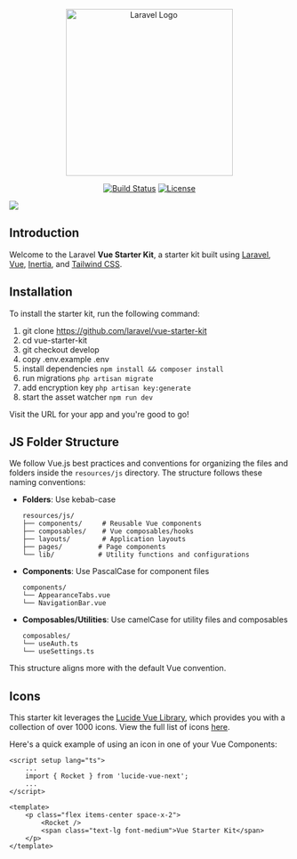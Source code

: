 <p align="center"><a href="https://laravel.com" target="_blank"><img src="https://cdn.devdojo.com/assets/svg/laravel-vue-logo.svg" width="300" alt="Laravel Logo"></a></p>

<p align="center">
<a href="https://github.com/laravel/vue-starter-kit/actions"><img src="https://github.com/laravel/vue-starter-kit/workflows/tests/badge.svg" alt="Build Status"></a>
<a href="https://packagist.org/packages/laravel/framework"><img src="https://img.shields.io/packagist/l/laravel/framework" alt="License"></a>
</p>

<img src="https://cdn.devdojo.com/images/december2024/screenshot.png" />

## Introduction

Welcome to the Laravel **Vue Starter Kit**, a starter kit built using [Laravel](https://laravel.com), [Vue](https://vuejs.org), [Inertia](https://inertiajs.com), and [Tailwind CSS](https://tailwindcss.com).

## Installation

To install the starter kit, run the following command:

1. git clone https://github.com/laravel/vue-starter-kit
2. cd vue-starter-kit
3. git checkout develop
3. copy .env.example .env
4. install dependencies `npm install && composer install`
5. run migrations `php artisan migrate`
6. add encryption key `php artisan key:generate`
7. start the asset watcher `npm run dev`

Visit the URL for your app and you're good to go!

## JS Folder Structure

We follow Vue.js best practices and conventions for organizing the files and folders inside the `resources/js` directory. The structure follows these naming conventions:

- **Folders**: Use kebab-case
  ```
  resources/js/
  ├── components/     # Reusable Vue components
  ├── composables/    # Vue composables/hooks
  ├── layouts/        # Application layouts
  ├── pages/         # Page components
  └── lib/           # Utility functions and configurations
  ```

- **Components**: Use PascalCase for component files
  ```
  components/
  └── AppearanceTabs.vue
  └── NavigationBar.vue
  ```

- **Composables/Utilities**: Use camelCase for utility files and composables
  ```
  composables/
  └── useAuth.ts
  └── useSettings.ts
  ```

This structure aligns more with the default Vue convention.

## Icons

This starter kit leverages the [Lucide Vue Library](https://lucide.dev/guide/packages/lucide-vue-next), which provides you with a collection of over 1000 icons. View the full list of icons [here](https://lucide.dev/icons).

Here's a quick example of using an icon in one of your Vue Components:

```
<script setup lang="ts">
    ...
    import { Rocket } from 'lucide-vue-next';
    ...
</script>

<template>
    <p class="flex items-center space-x-2">
        <Rocket />
        <span class="text-lg font-medium">Vue Starter Kit</span>
    </p>
</template>